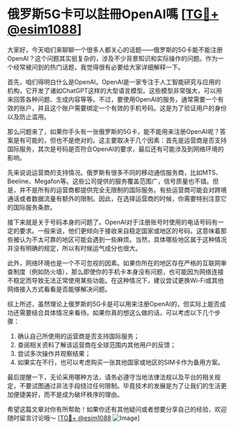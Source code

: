 # 俄罗斯5G卡可以註冊OpenAI嗎 [[TG💪+ @esim1088](https://t.me/s/esim1088)]

大家好，今天咱们来聊聊一个很多人都关心的话题——俄罗斯的5G卡能不能注册OpenAI？这个问题其实挺复杂的，涉及不少背景知识和实际操作的问题。作为一个经常被问到的热门话题，我觉得很有必要给大家详细解释一下。

首先，咱们得明白什么是OpenAI。OpenAI是一家专注于人工智能研究与应用的机构，它开发了诸如ChatGPT这样的大型语言模型。这些模型非常强大，可以用来回答各种问题、生成内容等等。不过，要使用OpenAI的服务，通常需要一个有效的账户，并且这个账户需要绑定一个有效的手机号码。这是为了验证用户的身份以及防止滥用。

那么问题来了，如果你手头有一张俄罗斯的5G卡，能不能用来注册OpenAI呢？答案是有可能的，但也不是绝对的。这主要取决于几个因素：首先是运营商是否支持国际服务，其次是号码是否符合OpenAI的要求，最后还有可能涉及到网络环境的影响。

先来说说运营商的支持情况。俄罗斯有很多不同的移动通信服务商，比如MTS、Beeline、Megafon等。这些公司提供的服务覆盖范围广，信号质量也不错。但是，并不是所有的运营商都提供完全无限制的国际服务。有些运营商可能会对跨境通话或者数据流量有额外的限制。因此，在选择运营商的时候，你需要特别注意它的国际服务条款。

接下来就是关于号码本身的问题了。OpenAI对于注册账号时使用的电话号码有一定的要求。一般来说，他们更倾向于接收来自稳定国家或地区的号码。这意味着那些被认为不太可靠的地区可能会遇到一些麻烦。当然，具体哪些地区属于这种情况并没有明确的规定，所以有时候运气成分也很大。

此外，网络环境也是一个不可忽视的因素。如果你所在的地区存在严格的互联网审查制度（例如防火墙），那么即使你的手机卡本身没有问题，也可能因为网络连接不稳定而导致无法正常使用某些功能。在这种情况下，建议尝试更换Wi-Fi或其他网络接入方式看看是否能够解决问题。

综上所述，虽然理论上俄罗斯的5G卡是可以用来注册OpenAI的，但实际上能否成功还需要结合具体情况来看待。如果你真的想这么做的话，可以考虑以下几个步骤：

1. 确认自己所使用的运营商是否支持国际服务；
2. 查阅相关资料了解该运营商在全球范围内其他用户的反馈；
3. 尝试多次操作并观察结果；
4. 如果实在不行，也可以考虑购买一张其他国家或地区的SIM卡作为备用方案。

最后提醒一下，无论采用哪种方法，请务必遵守当地法律法规以及平台的相关规定，不要试图通过非法手段绕过任何限制。毕竟技术的发展是为了让我们的生活更加便捷美好，而不是成为破坏秩序的理由。

希望这篇文章对你有所帮助！如果你还有其他疑问或者想要分享自己的经验，欢迎随时留言讨论哦～ [[TG💪+ @esim1088](https://t.me/s/esim1088) ![Image](https://i.postimg.cc/4NQfJmqS/Snipaste-2025-05-13-00-14-12.png)]